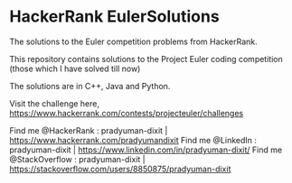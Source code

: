 # HackerRank EulerSolutions
The solutions to the Euler competition problems from HackerRank.

This repository contains solutions to the Project Euler coding competition (those which I have solved till now)

The solutions are in C++, Java and Python.

Visit the challenge here, https://www.hackerrank.com/contests/projecteuler/challenges


Find me @HackerRank    : pradyuman-dixit | https://www.hackerrank.com/pradyumandixit
Find me @LinkedIn      : pradyuman-dixit | https://www.linkedin.com/in/pradyuman-dixit/
Find me @StackOverflow : pradyuman-dixit | https://stackoverflow.com/users/8850875/pradyuman-dixit
